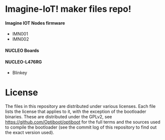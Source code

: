 Imagine-IoT! maker files repo!
=======================================

#### Imagine IOT Nodes firmware
* IMN001
* IMN002

#### NUCLEO Boards


#### NUCLEO-L476RG
* Blinkey

 
License
=======
The files in this repository are distributed under various licenses.
Each file lists the license that applies to it, with the exception of
the bootloader binaries. These are distributed under the GPLv2, see
https://github.com/Optiboot/optiboot for the full terms and the sources
used to compile the bootloader (see the commit log of this repository to
find out the exact version used).